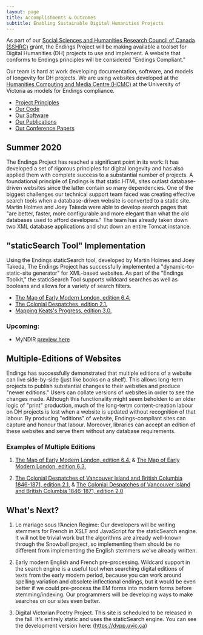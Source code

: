 ```yaml
---
layout: page
title: Accomplishments & Outcomes
subtitle: Enabling Sustainable Digital Humanities Projects
---
```


As part of our [Social Sciences and Humanities Research Council of Canada (SSHRC)](https://www.sshrc-crsh.gc.ca/home-accueil-eng.aspx) grant, the Endings Project will be making available a toolset for Digital Humanities (DH) projects to use and implement. A website that conforms to Endings principles will be considered "Endings Compliant." 

Our team is hard at work developing documentation, software, and models of longevity for DH projects. We are using websites developed at the [Humanities Computing and Media Centre (HCMC)](https://www.uvic.ca/humanities/hcmc/index.php) at the University of Victoria as models for Endings compliance. 

* [Project Principles](../principles)
* [Our Code](https://github.com/projectEndings/)
* [Our Software](../software)
* [Our Publications](../articles)
* [Our Conference Papers](../papers)

## Summer 2020

The Endings Project has reached a significant point in its work: It has developed a set of rigorous principles for digital longevity and has also applied
them with complete success to a substantial number of projects. A foundational principle of Endings is that static HTML sites outlast database-driven websites since the latter contain so many dependencies. One of the biggest challenges our technical support team faced was creating effective search tools when a database-driven website is converted to a static site. Martin Holmes and Joey Takeda were able to develop search pages that "are better, faster, more configurable and more elegant than what the old databases used to afford developers." The team has already taken down two XML database applications and shut down an entire Tomcat instance. 

## "staticSearch Tool" Implementation 

Using the Endings staticSearch tool, developed by Martin Holmes and Joey Takeda, The Endings Project has successfully implemented a "dynamic-to-static-site generator" for XML-based websites. As part of the "Endings Toolkit," the staticSearch Tool supports wildcard searches as well as booleans and allows for a variety of search filters. 

* [The Map of Early Modern London, edition 6.4.](https://mapoflondon.uvic.ca/)
* [The Colonial Despatches, edition 2.1.](https://bcgenesis.uvic.ca/search.html)
* [Mapping Keats's Progress, edition 3.0.](https://johnkeats.uvic.ca/)

### Upcoming: 
* MyNDIR [preview here](https://hcmc.uvic.ca/~myndir/site/)

## Multiple-Editions of Websites

Endings has successfully demonstrated that multiple editions of a website can live side-by-side (just like books on a shelf). This allows long-term projects to publish substantial changes to their websites and produce "newer editions." Users can collate versions of websites in order to see the changes made. Although this functionality might seem beholden to an older logic of "print" production, much of the long-tertm content-creation labour on DH projects is lost when a website is updated without recognition of that labour. By producing "editions" of website, Endings-compliant sites can capture and honour that labour. Moreover, libraries can accept an edition of these websites and serve them without any database requirements. 

### Examples of Multiple Editions 
1. [The Map of Early Modern London, edition 6.4.](https://mapoflondon.uvic.ca/) & [The Map of Early Modern London, edition 6.3.](https://mapoflondon.uvic.ca/old/6.3/)

2. [The Colonial Despatches of Vancouver Island and British Columbia 1846-1871, edition 2.1.](https://bcgenesis.uvic.ca/) & [The Colonial Despatches of Vancouver Island and British Columbia 1846-1871, edition 2.0](https://bcgenesis.uvic.ca/old/2.0/)

## What's Next? 

1. Le mariage sous l’Ancien Régime: Our developers will be writing stemmers for French in XSLT and JavaScript for the staticSearch engine. It will not be trivial work but the algorithms are already well-known through the Snowball project, so implementing them should be no different from implementing the English stemmers we've already written.

 2. Early modern English and French pre-processing. Wildcard support in the search engine is a useful tool when searching digital editions of texts from the early modern period, because you can work around spelling variation and obsolete inflectional endings, but it would be even better if we could pre-process the EM forms into modern forms before stemming/indexing. Our programmers will be developing ways to make searches on our sites even better.

3. Digital Victorian Poetry Project. This site is scheduled to be released in the fall. It's entirely static and uses the staticSearch engine. You can see the development version here: (https://dvpp.uvic.ca)
